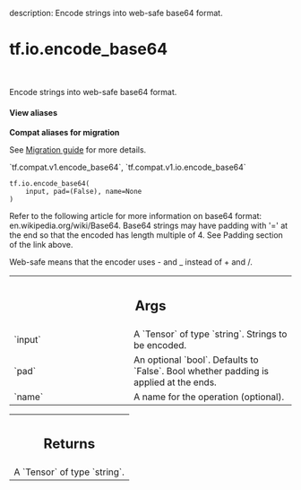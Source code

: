 description: Encode strings into web-safe base64 format.

<div itemscope itemtype="http://developers.google.com/ReferenceObject">
<meta itemprop="name" content="tf.io.encode_base64" />
<meta itemprop="path" content="Stable" />
</div>

# tf.io.encode_base64

<!-- Insert buttons and diff -->

<table class="tfo-notebook-buttons tfo-api nocontent" align="left">

</table>



Encode strings into web-safe base64 format.

<section class="expandable">
  <h4 class="showalways">View aliases</h4>
  <p>
<b>Compat aliases for migration</b>
<p>See
<a href="https://www.tensorflow.org/guide/migrate">Migration guide</a> for
more details.</p>
<p>`tf.compat.v1.encode_base64`, `tf.compat.v1.io.encode_base64`</p>
</p>
</section>

<pre class="devsite-click-to-copy prettyprint lang-py tfo-signature-link">
<code>tf.io.encode_base64(
    input, pad=(False), name=None
)
</code></pre>



<!-- Placeholder for "Used in" -->

Refer to the following article for more information on base64 format:
en.wikipedia.org/wiki/Base64. Base64 strings may have padding with '=' at the
end so that the encoded has length multiple of 4. See Padding section of the
link above.

Web-safe means that the encoder uses - and _ instead of + and /.

<!-- Tabular view -->
 <table class="responsive fixed orange">
<colgroup><col width="214px"><col></colgroup>
<tr><th colspan="2"><h2 class="add-link">Args</h2></th></tr>

<tr>
<td>
`input`
</td>
<td>
A `Tensor` of type `string`. Strings to be encoded.
</td>
</tr><tr>
<td>
`pad`
</td>
<td>
An optional `bool`. Defaults to `False`.
Bool whether padding is applied at the ends.
</td>
</tr><tr>
<td>
`name`
</td>
<td>
A name for the operation (optional).
</td>
</tr>
</table>



<!-- Tabular view -->
 <table class="responsive fixed orange">
<colgroup><col width="214px"><col></colgroup>
<tr><th colspan="2"><h2 class="add-link">Returns</h2></th></tr>
<tr class="alt">
<td colspan="2">
A `Tensor` of type `string`.
</td>
</tr>

</table>

